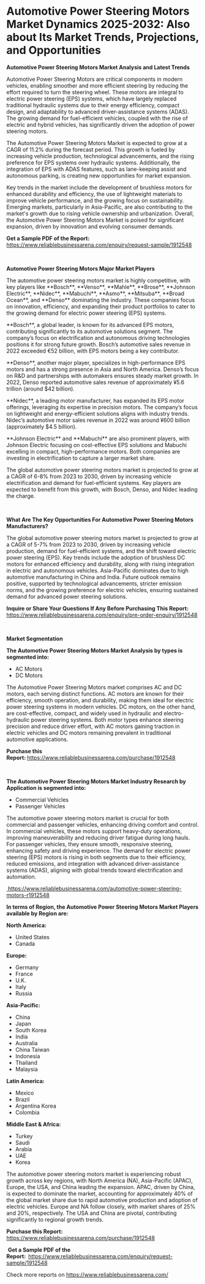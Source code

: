 <p><h1>Automotive Power Steering Motors Market Dynamics 2025-2032: Also about Its Market Trends, Projections, and Opportunities</h1></p><p><strong>Automotive Power Steering Motors Market Analysis and Latest Trends</strong></p>
<p><p>Automotive Power Steering Motors are critical components in modern vehicles, enabling smoother and more efficient steering by reducing the effort required to turn the steering wheel. These motors are integral to electric power steering (EPS) systems, which have largely replaced traditional hydraulic systems due to their energy efficiency, compact design, and adaptability to advanced driver-assistance systems (ADAS). The growing demand for fuel-efficient vehicles, coupled with the rise of electric and hybrid vehicles, has significantly driven the adoption of power steering motors.</p><p>The Automotive Power Steering Motors Market is expected to grow at a CAGR of 11.2% during the forecast period. This growth is fueled by increasing vehicle production, technological advancements, and the rising preference for EPS systems over hydraulic systems. Additionally, the integration of EPS with ADAS features, such as lane-keeping assist and autonomous parking, is creating new opportunities for market expansion.</p><p>Key trends in the market include the development of brushless motors for enhanced durability and efficiency, the use of lightweight materials to improve vehicle performance, and the growing focus on sustainability. Emerging markets, particularly in Asia-Pacific, are also contributing to the market's growth due to rising vehicle ownership and urbanization. Overall, the Automotive Power Steering Motors Market is poised for significant expansion, driven by innovation and evolving consumer demands.</p></p>
<p><strong>Get a Sample PDF of the Report:&nbsp;</strong> <a href="https://www.reliablebusinessarena.com/enquiry/request-sample/1912548?utm_campaign=2031&utm_medium=2&utm_source=Github&utm_content=ia&utm_term=24012025&utm_id=automotive-power-steering-motors">https://www.reliablebusinessarena.com/enquiry/request-sample/1912548</a></p>
<p>&nbsp;</p>
<p><strong>Automotive Power Steering Motors Major Market Players</strong></p>
<p><p>The automotive power steering motors market is highly competitive, with key players like **Bosch**, **Venso**, **Mahle**, **Brose**, **Johnson Electric**, **Nidec**, **Mabuchi**, **Asmo**, **Mitsuba**, **Broad Ocean**, and **Denso** dominating the industry. These companies focus on innovation, efficiency, and expanding their product portfolios to cater to the growing demand for electric power steering (EPS) systems.</p><p>**Bosch**, a global leader, is known for its advanced EPS motors, contributing significantly to its automotive solutions segment. The company’s focus on electrification and autonomous driving technologies positions it for strong future growth. Bosch’s automotive sales revenue in 2022 exceeded €52 billion, with EPS motors being a key contributor.</p><p>**Denso**, another major player, specializes in high-performance EPS motors and has a strong presence in Asia and North America. Denso’s focus on R&D and partnerships with automakers ensures steady market growth. In 2022, Denso reported automotive sales revenue of approximately ¥5.6 trillion (around $42 billion).</p><p>**Nidec**, a leading motor manufacturer, has expanded its EPS motor offerings, leveraging its expertise in precision motors. The company’s focus on lightweight and energy-efficient solutions aligns with industry trends. Nidec’s automotive motor sales revenue in 2022 was around ¥600 billion (approximately $4.5 billion).</p><p>**Johnson Electric** and **Mabuchi** are also prominent players, with Johnson Electric focusing on cost-effective EPS solutions and Mabuchi excelling in compact, high-performance motors. Both companies are investing in electrification to capture a larger market share.</p><p>The global automotive power steering motors market is projected to grow at a CAGR of 6-8% from 2023 to 2030, driven by increasing vehicle electrification and demand for fuel-efficient systems. Key players are expected to benefit from this growth, with Bosch, Denso, and Nidec leading the charge.</p></p>
<p>&nbsp;</p>
<p><strong>What Are The Key Opportunities For Automotive Power Steering Motors Manufacturers?</strong></p>
<p><p>The global automotive power steering motors market is projected to grow at a CAGR of 5-7% from 2023 to 2030, driven by increasing vehicle production, demand for fuel-efficient systems, and the shift toward electric power steering (EPS). Key trends include the adoption of brushless DC motors for enhanced efficiency and durability, along with rising integration in electric and autonomous vehicles. Asia-Pacific dominates due to high automotive manufacturing in China and India. Future outlook remains positive, supported by technological advancements, stricter emission norms, and the growing preference for electric vehicles, ensuring sustained demand for advanced power steering solutions.</p></p>
<p><strong>Inquire or Share Your Questions If Any Before Purchasing This Report:</strong> <a href="https://www.reliablebusinessarena.com/enquiry/pre-order-enquiry/1912548?utm_campaign=2031&utm_medium=2&utm_source=Github&utm_content=ia&utm_term=24012025&utm_id=automotive-power-steering-motors">https://www.reliablebusinessarena.com/enquiry/pre-order-enquiry/1912548</a></p>
<p>&nbsp;</p>
<p><strong>Market Segmentation</strong></p>
<p><strong>The Automotive Power Steering Motors Market Analysis by types is segmented into:</strong></p>
<p><ul><li>AC Motors</li><li>DC Motors</li></ul></p>
<p><p>The Automotive Power Steering Motors market comprises AC and DC motors, each serving distinct functions. AC motors are known for their efficiency, smooth operation, and durability, making them ideal for electric power steering systems in modern vehicles. DC motors, on the other hand, are cost-effective, compact, and widely used in hydraulic and electro-hydraulic power steering systems. Both motor types enhance steering precision and reduce driver effort, with AC motors gaining traction in electric vehicles and DC motors remaining prevalent in traditional automotive applications.</p></p>
<p><strong>Purchase this Report:&nbsp;</strong><a href="https://www.reliablebusinessarena.com/purchase/1912548?utm_campaign=2031&utm_medium=2&utm_source=Github&utm_content=ia&utm_term=24012025&utm_id=automotive-power-steering-motors">https://www.reliablebusinessarena.com/purchase/1912548</a></p>
<p>&nbsp;</p>
<p><strong>The Automotive Power Steering Motors Market Industry Research by Application is segmented into:</strong></p>
<p><ul><li>Commercial Vehicles</li><li>Passenger Vehicles</li></ul></p>
<p><p>The automotive power steering motors market is crucial for both commercial and passenger vehicles, enhancing driving comfort and control. In commercial vehicles, these motors support heavy-duty operations, improving maneuverability and reducing driver fatigue during long hauls. For passenger vehicles, they ensure smooth, responsive steering, enhancing safety and driving experience. The demand for electric power steering (EPS) motors is rising in both segments due to their efficiency, reduced emissions, and integration with advanced driver-assistance systems (ADAS), aligning with global trends toward electrification and automation.</p></p>
<p><a href="https://www.reliablebusinessarena.com/automotive-power-steering-motors-r1912548?utm_campaign=2031&utm_medium=2&utm_source=Github&utm_content=ia&utm_term=24012025&utm_id=automotive-power-steering-motors">&nbsp;https://www.reliablebusinessarena.com/automotive-power-steering-motors-r1912548</a></p>
<p><strong>In terms of Region, the Automotive Power Steering Motors Market Players available by Region are:</strong></p>
<p>
    <p> <strong> North America: </strong>
        <ul>
            <li>United States</li>
            <li>Canada</li>
        </ul>
        </p> 
    <p> <strong> Europe: </strong>
        <ul>
            <li>Germany</li>
            <li>France</li>
            <li>U.K.</li>
            <li>Italy</li>
            <li>Russia</li>
        </ul>
        </p> 
    <p> <strong> Asia-Pacific: </strong>
        <ul>
            <li>China</li>
            <li>Japan</li>
            <li>South Korea</li>
            <li>India</li>
            <li>Australia</li>
            <li>China Taiwan</li>
            <li>Indonesia</li>
            <li>Thailand</li>
            <li>Malaysia</li>
        </ul>
        </p> 
    <p> <strong> Latin America: </strong>
        <ul>
            <li>Mexico</li>
            <li>Brazil</li>
            <li>Argentina Korea</li>
            <li>Colombia</li>
        </ul>
        </p> 
    <p> <strong> Middle East & Africa: </strong>
        <ul>
            <li>Turkey</li>
            <li>Saudi</li>
            <li>Arabia</li>
            <li>UAE</li>
            <li>Korea</li>
        </ul>
    </p>
    </p>
<p><p>The automotive power steering motors market is experiencing robust growth across key regions, with North America (NA), Asia-Pacific (APAC), Europe, the USA, and China leading the expansion. APAC, driven by China, is expected to dominate the market, accounting for approximately 40% of the global market share due to rapid automotive production and adoption of electric vehicles. Europe and NA follow closely, with market shares of 25% and 20%, respectively. The USA and China are pivotal, contributing significantly to regional growth trends.</p></p>
<p><strong>Purchase this Report: </strong><a href="https://www.reliablebusinessarena.com/purchase/1912548?utm_campaign=2031&utm_medium=2&utm_source=Github&utm_content=ia&utm_term=24012025&utm_id=automotive-power-steering-motors">https://www.reliablebusinessarena.com/purchase/1912548</a></p>
<p>&nbsp;<strong>Get a Sample PDF of the Report:&nbsp;&nbsp;</strong><a href="https://www.reliablebusinessarena.com/enquiry/request-sample/1912548?utm_campaign=2031&utm_medium=2&utm_source=Github&utm_content=ia&utm_term=24012025&utm_id=automotive-power-steering-motors">https://www.reliablebusinessarena.com/enquiry/request-sample/1912548</a></p>
<p><strong></strong></p>
<p>Check more reports on <a href="https://www.reliablebusinessarena.com/?utm_campaign=2031&utm_medium=2&utm_source=Github&utm_content=ia&utm_term=24012025&utm_id=automotive-power-steering-motors">https://www.reliablebusinessarena.com/</a></p>